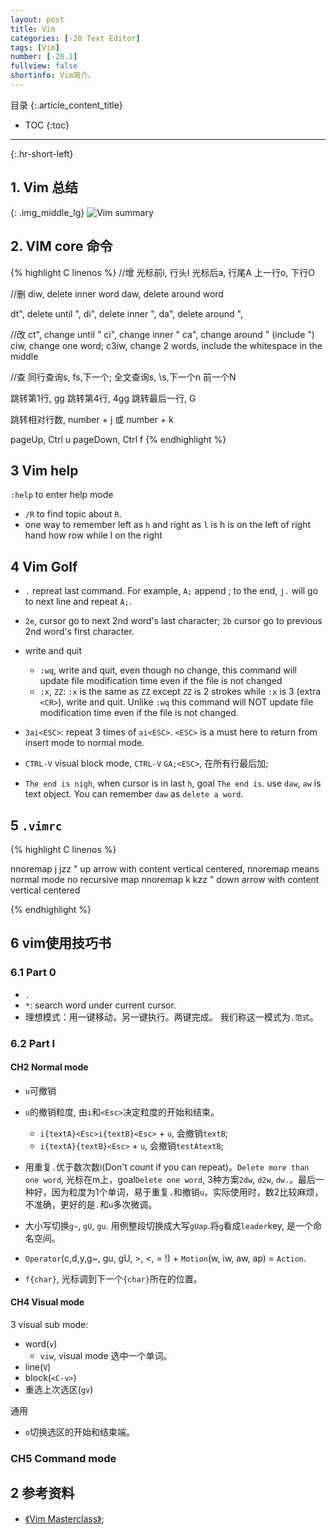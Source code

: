 ```yaml
---
layout: post
title: Vim
categories: [-20 Text Editor]
tags: [Vim]
number: [-20.1]
fullview: false
shortinfo: Vim简介。
---
```

目录
{:.article_content_title}


* TOC
{:toc}

---
{:.hr-short-left}

## 1. Vim 总结 ##


{: .img_middle_lg}
![Vim summary]({{site.url}}/assets/images/posts/20_TextEditor/2017-10-01-Vim/vim-cheat-sheet-advanced.png)


## 2. VIM core 命令

{% highlight C linenos %}
//增
光标前i, 行头I
光标后a, 行尾A
上一行o, 下行O

//删
diw, delete inner word
daw, delete around word

dt", delete until ",
di", delete inner ",
da", delete around ",

//改
ct", change until "
ci", change inner "
ca", change around " (include ")
ciw, change one word;
c3iw, change 2 words, include the whitespace in the middle

//查
同行查询s, fs,下一个;
全文查询s, \s,下一个n 前一个N

跳转第1行, gg
跳转第4行, 4gg
跳转最后一行, G

跳转相对行数, number + j 或 number + k

pageUp, Ctrl u
pageDown, Ctrl f
{% endhighlight %}

## 3 Vim help

`:help` to enter help mode

- `/R` to find topic about `R`.
- one way to remember left as `h` and right as `l` is h is on the left of right hand how row while l on the right

## 4 Vim Golf

- `.` repreat last command. For example, `A;` append ; to the end, `j.` will go to next line and repeat `A;`.

- `2e`, cursor go to next 2nd word's last character; `2b` cursor go to previous 2nd word's first character.

- write and quit
  - `:wq`, write and quit, even though no change, this command will update file modification time even if the file is not changed
  - `:x`, `ZZ`: `:x` is the same as `ZZ` except `ZZ` is 2 strokes while `:x` is 3 (extra `<CR>`), write and quit. Unlike `:wq`  this command will NOT update file modification time even if the file is not changed.

- `3ai<ESC>`: repeat 3 times of `ai<ESC>`. `<ESC>` is a must here to return from insert mode to normal mode.

- `CTRL-V` visual block mode, `CTRL-V` `GA;<ESC>`, 在所有行最后加;

- `The end is nigh`, when cursor is in last `h`, goal `The end is`. use `daw`, `aw` is text object. You can remember `daw` as `delete a word`.

## 5 `.vimrc`


{% highlight C linenos %}

nnoremap j jzz  " up arrow with content vertical centered, nnoremap means normal mode no recursive map
nnoremap k kzz  " down arrow with content vertical centered

{% endhighlight %}

## 6 vim使用技巧书

### 6.1 Part 0

- `.`
- `*`: search word under current cursor.
- 理想模式：用一键移动，另一键执行。两键完成。 我们称这一模式为`.范式`。

### 6.2 Part I

#### CH2 Normal mode

- `u`可撤销
- `u`的撤销粒度, 由`i`和`<Esc>`决定粒度的开始和结束。
  - `i{textA}<Esc>i{textB}<Esc>` + `u`, 会撤销`textB`;
  - `i{textA}{textB}<Esc>` + `u`, 会撤销`testAtextB`;
- 用重复`.`优于数次数i(Don't count if you can repeat)。`Delete more than one word`, 光标在m上，goal`Delete one word`, 3种方案`2dw`, `d2w`, `dw.`。最后一种好，因为粒度为1个单词，易于重复`.`和撤销`u`，实际使用时，数2比较麻烦，不准确，更好的是`.`和`u`多次微调。

- 大小写切换`g~`, `gU`, `gu`. 用例整段切换成大写`gUap`.将`g`看成`leader`key, 是一个命名空间。

- `Operator`(c,d,y,g~, gu, gU, >, <, = !) + `Motion`(w, iw, aw, ap) = `Action`.
- `f{char}`, 光标调到下一个`{char}`所在的位置。

#### CH4 Visual mode

3 visual sub mode:
- word(`v`)
  - `viw`, visual mode 选中一个单词。
- line(`V`)
- block(`<C-v>`)
- 重选上次选区(`gv`)

通用
- `o`切换选区的开始和结束端。

### CH5 Command mode


## 2 参考资料 ##
- [《Vim Masterclass》](https://www.udemy.com/vim-commands-cheat-sheet/);



